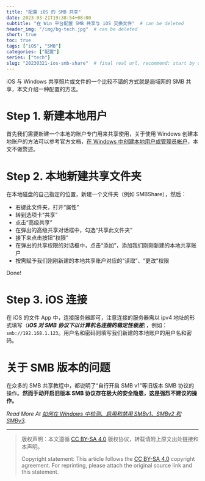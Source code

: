 ```yaml
---
title: "配置 iOS 的 SMB 共享"
date: 2023-03-21T19:38:54+08:00
subtitle: "在 Win 平台配置 SMB 共享与 iOS 交换文件"  # can be deleted
header_img: "/img/bg-tech.jpg"  # can be deleted
short: true
toc: true
tags: ["iOS", "SMB"]
categories: ["配置"]
series: ["tech"]
slug: "20230321-ios-smb-share"  # final real url, recommend: start by date, follow lower case words with hyphen splitter. E.g., `20230316-text-title`
---
```


iOS 与 Windows 共享照片或文件的一个比较不错的方式就是局域网的 SMB 共享，本文介绍一种配置的方法。

# Step 1. 新建本地用户

首先我们需要新建一个本地的账户专门用来共享使用，关于使用 Windows 创建本地账户的方法可以参考官方文档，[在 Windows 中创建本地用户或管理员帐户](https://support.microsoft.com/zh-cn/windows/%E5%9C%A8-windows-%E4%B8%AD%E5%88%9B%E5%BB%BA%E6%9C%AC%E5%9C%B0%E7%94%A8%E6%88%B7%E6%88%96%E7%AE%A1%E7%90%86%E5%91%98%E5%B8%90%E6%88%B7-20de74e0-ac7f-3502-a866-32915af2a34d)，本文不做赘述。

# Step 2. 本地新建共享文件夹

在本地磁盘的自己指定的位置，新建一个文件夹（例如 SMBShare），然后：
* 右键此文件夹，打开“属性”
* 转到选项卡“共享”
* 点击“高级共享”
* 在弹出的高级共享对话框中，勾选“共享此文件夹”
* 接下来点击按钮“权限”
* 在弹出的共享权限的对话框中，点击“添加”，添加我们刚刚新建的本地共享账户
* 按需赋予我们刚刚新建的本地共享账户对应的“读取”、“更改”权限

Done!

# Step 3. iOS 连接

在 iOS 的文件 App 中，连接服务器即可，注意连接的服务器需以 ipv4 地址的形式填写（***iOS 对 SMB 协议下以计算机名连接的稳定性极差***），例如：`smb://192.168.1.123`。用户名和密码则填写我们新建的本地账户的用户名和密码。

# 关于 SMB 版本的问题

在众多的 SMB 共享教程中，都说明了“自行开启 SMB v1”等旧版本 SMB 协议的操作。**然而手动开启旧版本 SMB 协议存在极大的安全隐患，这是强烈不建议的操作。**

*Read More At [如何在 Windows 中检测、启用和禁用 SMBv1、SMBv2 和 SMBv3](https://learn.microsoft.com/zh-cn/windows-server/storage/file-server/troubleshoot/detect-enable-and-disable-smbv1-v2-v3?tabs=server).*

---

> 版权声明：本文遵循 [CC BY-SA 4.0](https://creativecommons.org/licenses/by-sa/4.0/deed.zh) 版权协议，转载请附上原文出处链接和本声明。
>
> Copyright statement: This article follows the [CC BY-SA 4.0](https://creativecommons.org/licenses/by-sa/4.0/deed.en) copyright agreement. For reprinting, please attach the original source link and this statement.
